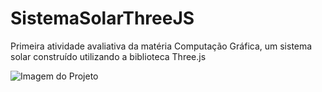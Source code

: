 # SistemaSolarThreeJS
Primeira atividade avaliativa da matéria Computação Gráfica, um sistema solar construído utilizando a biblioteca Three.js

![Imagem do Projeto](https://i.imgur.com/tU7uqkD.jpg)
